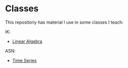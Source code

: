 # Classes

This repositoriy has material I use in some classes I teach:

IK:
- [Linear Algebra](https://github.com/danielrferreira/classes/tree/main/IK/linear%20algebra)

ASN:
- [Time Series](https://github.com/danielrferreira/classes/tree/main/ASN/S%C3%A9ries%20Temporais)
